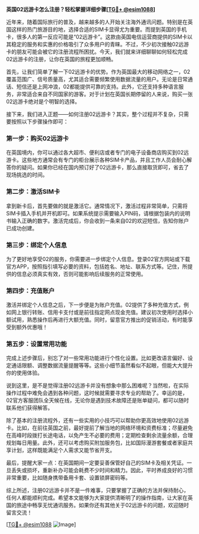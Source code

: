 **英国02远游卡怎么注册？轻松掌握详细步骤[[TG💪+ @esim1088](https://t.me/s/esim1088)]**

近年来，随着国际旅行的普及，越来越多的人开始关注海外通讯问题。特别是在英国这样的热门旅游目的地，选择合适的SIM卡显得尤为重要。而提到英国的手机卡，很多人的第一反应可能是“02远游卡”。这款由英国电信运营商提供的SIM卡以其稳定的服务和实惠的价格吸引了众多用户的青睐。不过，不少初次接触02远游卡的朋友可能会被它的注册流程所困扰。今天，我们就来详细聊聊如何轻松完成02远游卡的注册，让你在英国的旅程更加顺畅。

首先，让我们简单了解一下02远游卡的优势。作为英国最大的移动网络之一，02覆盖范围广、信号质量高，尤其适合需要频繁使用数据流量的用户。无论是日常通话、短信还是上网冲浪，02都能提供可靠的支持。此外，它还支持多种语言服务，非常适合来自不同国家的游客。对于计划在英国长期停留的人来说，购买一张02远游卡绝对是个明智的选择。

接下来，我们进入正题——如何注册02远游卡？其实，整个过程并不复杂，只需要按照以下步骤操作即可：

### 第一步：购买02远游卡

在英国境内，你可以通过各大超市、便利店或者专门的电子设备商店购买到02远游卡。这些地方通常会有专门的柜台展示各种SIM卡产品，并且工作人员会耐心解答你的疑问。如果你已经在国内预订好了02远游卡，那么直接取货即可，省去了现场挑选的时间。

### 第二步：激活SIM卡

拿到新卡后，首先要做的就是激活它。通常情况下，激活过程非常简单，只需将SIM卡插入手机并开机即可。如果系统提示需要输入PIN码，请根据包装内的说明书输入正确的数字。激活完成后，你会收到一条来自02的欢迎短信，告知你账户已成功创建。

### 第三步：绑定个人信息

为了更好地享受02的服务，你需要进一步绑定个人信息。登录02官方网站或下载官方APP，按照指引填写必要的资料，包括姓名、地址、联系方式等。记住，所提供的信息必须真实有效，否则可能影响后续服务的正常使用。

### 第四步：充值账户

激活并绑定个人信息之后，下一步便是为账户充值。02提供了多种充值方式，例如网上银行转账、信用卡支付或是前往指定网点现金充值。建议初次使用时选择小额试用，熟悉操作后再进行大额充值。同时，留意官方推出的促销活动，有时能享受到额外优惠哦！

### 第五步：设置常用功能

完成上述步骤后，别忘了对一些常用功能进行个性化设置。比如更改语言偏好、设定通话限额、调整数据流量提醒等等。这些小细节虽然看似不起眼，但能大大提升你的使用体验。

说到这里，是不是觉得注册02远游卡并没有想象中那么困难呢？当然啦，在实际操作过程中难免会遇到各种问题，这时候就需要寻求专业的帮助了。幸运的是，02官方客服团队全天候在线，无论你是遇到技术故障还是账单疑问，都可以随时联系他们获得解答。

除了基本的注册流程外，还有一些实用的小技巧可以帮助你更高效地使用02远游卡。比如，在前往英国之前，最好提前了解当地的网络环境和资费标准；尽量避免在高峰时段拨打长途电话，以免产生不必要的费用；定期检查剩余流量余额，合理规划每日用量。此外，还可以考虑购买附加服务包，比如国际漫游套餐或者家庭共享计划，这样既能满足个人需求又能节省开支。

最后，提醒大家一点：在英国期间一定要妥善保管好自己的SIM卡及相关凭证。一旦丢失或损坏，重新补办可能会耗费不少时间和精力。因此，平时养成良好的习惯非常重要，比如随身携带备用卡套、设置锁屏密码等。

综上所述，注册02远游卡并不是一件难事，只要掌握了正确的方法并保持耐心，任何人都能顺利完成。希望本文能够为大家提供清晰明了的操作指南，让大家在英国的旅途中畅享无忧通讯服务。如果你还有其他关于02远游卡的问题，欢迎随时留言交流！

[[TG💪+ @esim1088](https://t.me/s/esim1088) ![Image](https://i.postimg.cc/4NQfJmqS/Snipaste-2025-05-13-00-14-12.png)]
